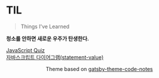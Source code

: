 # TIL

> Things I've Learned

**청소를 안하면 새로운 우주가 탄생한다.**  


[JavaScript Quiz](./notes/JavaScript/javascript-quiz.md)  
[자바스크립트 다이어그램(statement-value)](./notes/JavaScript/img/js-diagram-statement-value.png)  


<div align=center>

Theme based on [gatsby-theme-code-notes](https://github.com/mrmartineau/gatsby-theme-code-notes)

</div>
